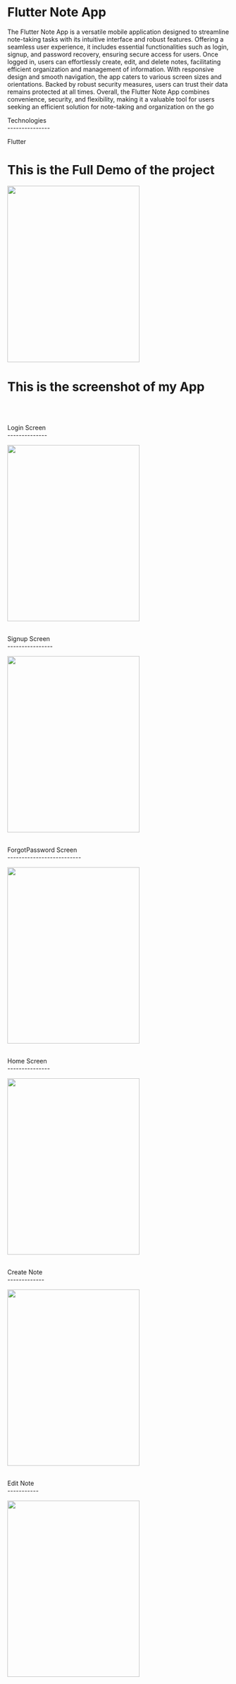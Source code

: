 # Flutter Note App
 
The Flutter Note App is a versatile mobile application designed to streamline note-taking tasks with its intuitive interface and robust features. Offering a seamless user experience, it includes essential functionalities such as login, signup, and password recovery, ensuring secure access for users. Once logged in, users can effortlessly create, edit, and delete notes, facilitating efficient organization and management of information. With responsive design and smooth navigation, the app caters to various screen sizes and orientations. Backed by robust security measures, users can trust their data remains protected at all times. Overall, the Flutter Note App combines convenience, security, and flexibility, making it a valuable tool for users seeking an efficient solution for note-taking and organization on the go

Technologies<br>---------------

Flutter

<h1>This is the Full Demo of the project</h1>

<img src="https://github.com/kusha2000/note_app_flutter/assets/127003267/098b6d09-cc28-42eb-af07-db41eca39a20" width="300" height="400">



<h1>This is the screenshot of my App</h1><br><br>

Login Screen<br>--------------


<img src="https://github.com/kusha2000/note_app_flutter/assets/127003267/0f6113a4-acff-49db-8e5f-c8a9873f4498" width="300" height="400"><br><br>

Signup Screen<br>----------------

<img src="https://github.com/kusha2000/note_app_flutter/assets/127003267/8d2764e5-fd1c-4f98-9485-161bf75a8214" width="300" height="400"><br><br>

ForgotPassword Screen<br>--------------------------


<img src="https://github.com/kusha2000/note_app_flutter/assets/127003267/1d34f31f-e392-47df-9060-193aedaff6aa" width="300" height="400"><br><br>

Home Screen<br>---------------

<img src="https://github.com/kusha2000/note_app_flutter/assets/127003267/79b5c7b0-3589-495f-9474-9f74bde62a5f" width="300" height="400"><br><br>

Create Note<br>-------------

<img src="https://github.com/kusha2000/note_app_flutter/assets/127003267/7f4823c9-fc54-44ae-9367-52ed511d111d" width="300" height="400"><br><br>

Edit Note<br>-----------

<img src="https://github.com/kusha2000/note_app_flutter/assets/127003267/a14b8522-e2bd-4d5c-9044-a4bc41c688cd" width="300" height="400"><br><br>

